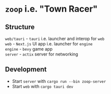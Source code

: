 # `zoop` i.e. "Town Racer"

## Structure

`web/tauri` - `tauri` i.e. launcher and interop for `web`  
`web` - `Next.js` UI app i.e. launcher for `engine`  
`engine` - `bevy` game app  
`server` - `actix` server for networking   


## Development

- Start `server` with `cargo run --bin zoop-server`
- Start `web` with `cargo tauri dev`
